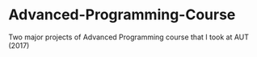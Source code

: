 # Advanced-Programming-Course
Two major projects of Advanced Programming course that I took at AUT (2017)
